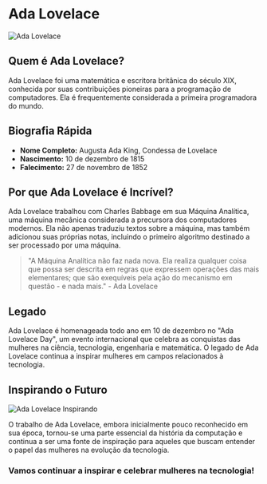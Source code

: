 # Ada Lovelace

![Ada Lovelace](https://encrypted-tbn0.gstatic.com/images?q=tbn:ANd9GcScKO_065L8rZMOfwPfT28E2p2FuQxX7u9gECw4YOfw-iiSgZrRgc6_oD9O1MRfBfZfY5w&usqp=CAU)

## Quem é Ada Lovelace?

Ada Lovelace foi uma matemática e escritora britânica do século XIX, conhecida por suas contribuições pioneiras para a programação de computadores. Ela é frequentemente considerada a primeira programadora do mundo.

## Biografia Rápida

- **Nome Completo:** Augusta Ada King, Condessa de Lovelace
- **Nascimento:** 10 de dezembro de 1815
- **Falecimento:** 27 de novembro de 1852

## Por que Ada Lovelace é Incrível?

Ada Lovelace trabalhou com Charles Babbage em sua Máquina Analítica, uma máquina mecânica considerada a precursora dos computadores modernos. Ela não apenas traduziu textos sobre a máquina, mas também adicionou suas próprias notas, incluindo o primeiro algoritmo destinado a ser processado por uma máquina.

> "A Máquina Analítica não faz nada nova. Ela realiza qualquer coisa que possa ser descrita em regras que expressem operações das mais elementares; que são exequíveis pela ação do mecanismo em questão - e nada mais." - Ada Lovelace

## Legado

Ada Lovelace é homenageada todo ano em 10 de dezembro no "Ada Lovelace Day", um evento internacional que celebra as conquistas das mulheres na ciência, tecnologia, engenharia e matemática. O legado de Ada Lovelace continua a inspirar mulheres em campos relacionados à tecnologia.

## Inspirando o Futuro 

![Ada Lovelace Inspirando](https://media.giphy.com/media/v1.Y2lkPTc5MGI3NjExczRubmRma2x0YWhpemo0cWNjMDZzdWhqaGp2bThpMHl2NHltZG1kYSZlcD12MV9pbnRlcm5hbF9naWZfYnlfaWQmY3Q9Zw/uBdrbmG9FpQwJpp4m8/giphy.gif)

O trabalho de Ada Lovelace, embora inicialmente pouco reconhecido em sua época, tornou-se uma parte essencial da história da computação e continua a ser uma fonte de inspiração para aqueles que buscam entender o papel das mulheres na evolução da tecnologia.

### Vamos continuar a inspirar e celebrar mulheres na tecnologia!

